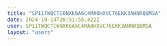 ```yaml
---
title: "SP11TWQCTC6NXK6A6C4MA0HXVC76EKK3AHNRQ8MSA"
date: 2024-10-14T20:51:55.422Z
user: SP11TWQCTC6NXK6A6C4MA0HXVC76EKK3AHNRQ8MSA
layout: "users"
---
```

    